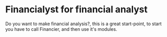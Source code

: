 # Financialyst for financial analyst

Do you want to make financial analysis?, this is a great start-point, to start you have to call Financier, and then use it's modules.